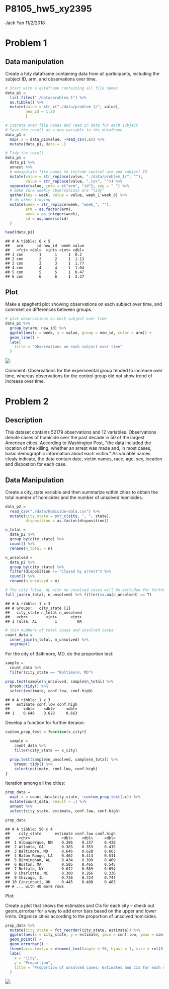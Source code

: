P8105\_hw5\_xy2395
================
Jack Yan
11/2/2018

Problem 1
=========

Data manipulation
-----------------

Create a tidy dataframe containing data from all participants, including the subject ID, arm, and observations over time.

``` r
# Start with a dataframe containing all file names
data_p1 = 
  list.files("./data/problem_1") %>% 
  as.tibble() %>% 
  mutate(value = str_c("./data/problem_1/", value),
         new_id = 1:20
         )

# Iterate over file names and read in data for each subject 
# Save the result as a new variable in the dataframe
data_p1 = 
  map(.x = data_p1$value, ~read_csv(.x)) %>%
  mutate(data_p1, data = .) 

# Tidy the result
data_p1 = 
  data_p1 %>% 
  unnest %>%  
  # manipulate file names to include control arm and subject ID
  mutate(value = str_replace(value, "./data/problem_1/", ""),
         value = str_replace(value, ".csv", "")) %>% 
  separate(value, into = c("arm", "id"), sep = "_") %>% 
  # make sure weekly observations are “tidy”
  gather(key = week, value = value, week_1:week_8) %>% 
  # do other tidying
  mutate(week = str_replace(week, "week_", ""),
         arm = as.factor(arm),
         week = as.integer(week),
         id = as.numeric(id)
  )

head(data_p1)
```

    ## # A tibble: 6 x 5
    ##   arm      id new_id  week value
    ##   <fct> <dbl>  <int> <int> <dbl>
    ## 1 con       1      1     1  0.2 
    ## 2 con       2      2     1  1.13
    ## 3 con       3      3     1  1.77
    ## 4 con       4      4     1  1.04
    ## 5 con       5      5     1  0.47
    ## 6 con       6      6     1  2.37

Plot
----

Make a spaghetti plot showing observations on each subject over time, and comment on differences between groups.

``` r
# plot observations on each subject over time
data_p1 %>% 
  group_by(arm, new_id) %>% 
  ggplot(aes(x = week, y = value, group = new_id, color = arm)) +
  geom_line() +
  labs(
    title = "Observations on each subject over time"
  )
```

![](p8105_hw5_xy2395_files/figure-markdown_github/unnamed-chunk-2-1.png)

Comment: Observations for the experimental group tended to increase over time, whereas observations for the control group did not show trend of increase over time.

Problem 2
=========

Description
-----------

This dataset contains 52179 observations and 12 variables. Observations denote cases of homicide over the past decade in 50 of the largest American cities. According to Washington Post, "the data included the location of the killing, whether an arrest was made and, in most cases, basic demographic information about each victim." As variable names clealy indicate, the data contain date, victim names, race, age, sex, location and dispostion for each case.

Data Manipulation
-----------------

Create a city\_state variable and then summarize within cities to obtain the total number of homicides and the number of unsolved homicides.

``` r
data_p2 = 
  read_csv("./data/homicide-data.csv") %>% 
  mutate(city_state = str_c(city, ", ", state),
         disposition = as.factor(disposition))

n_total = 
  data_p2 %>% 
  group_by(city_state) %>% 
  count() %>% 
  rename(n_total = n) 

n_unsolved = 
  data_p2 %>% 
  group_by(city_state) %>% 
  filter(disposition != "Closed by arrest") %>% 
  count() %>% 
  rename(n_unsolved = n) 

# The city Tulsa, AL with no unsolved cases will be excluded for further analysis
full_join(n_total, n_unsolved) %>% filter(is.na(n_unsolved) == T)
```

    ## # A tibble: 1 x 3
    ## # Groups:   city_state [1]
    ##   city_state n_total n_unsolved
    ##   <chr>        <int>      <int>
    ## 1 Tulsa, AL        1         NA

``` r
# join numbers of total cases and unsolved cases
count_data = 
  inner_join(n_total, n_unsolved) %>% 
  ungroup()
```

For the city of Baltimore, MD, do the proportion test:

``` r
sample = 
  count_data %>% 
  filter(city_state == "Baltimore, MD")

prop.test(sample$n_unsolved, sample$n_total) %>% 
  broom::tidy() %>% 
  select(estimate, conf.low, conf.high)
```

    ## # A tibble: 1 x 3
    ##   estimate conf.low conf.high
    ##      <dbl>    <dbl>     <dbl>
    ## 1    0.646    0.628     0.663

Develop a function for further iteraion:

``` r
custom_prop_test = function(x_city){
  
  sample = 
    count_data %>% 
    filter(city_state == x_city)

  prop.test(sample$n_unsolved, sample$n_total) %>% 
    broom::tidy() %>% 
    select(estimate, conf.low, conf.high)
}
```

Iteration among all the cities:

``` r
prop_data = 
  map(.x = count_data$city_state, ~custom_prop_test(.x)) %>% 
  mutate(count_data, result = .) %>% 
  unnest %>% 
  select(city_state, estimate, conf.low, conf.high)

prop_data
```

    ## # A tibble: 50 x 4
    ##    city_state      estimate conf.low conf.high
    ##    <chr>              <dbl>    <dbl>     <dbl>
    ##  1 Albuquerque, NM    0.386    0.337     0.438
    ##  2 Atlanta, GA        0.383    0.353     0.415
    ##  3 Baltimore, MD      0.646    0.628     0.663
    ##  4 Baton Rouge, LA    0.462    0.414     0.511
    ##  5 Birmingham, AL     0.434    0.399     0.469
    ##  6 Boston, MA         0.505    0.465     0.545
    ##  7 Buffalo, NY        0.612    0.569     0.654
    ##  8 Charlotte, NC      0.300    0.266     0.336
    ##  9 Chicago, IL        0.736    0.724     0.747
    ## 10 Cincinnati, OH     0.445    0.408     0.483
    ## # ... with 40 more rows

Plot:

Create a plot that shows the estimates and CIs for each city – check out geom\_errorbar for a way to add error bars based on the upper and lower limits. Organize cities according to the proportion of unsolved homicides.

``` r
prop_data %>% 
  mutate(city_state = fct_reorder(city_state, estimate)) %>% 
  ggplot(aes(x = city_state, y = estimate, ymin = conf.low, ymax = conf.high)) +
  geom_point() +
  geom_errorbar() +
  theme(axis.text.x = element_text(angle = 90, hjust = 1, size = rel(0.8))) +
  labs(
    x = "City",
    y = "Proportion",
    title = "Proportion of unsolved cases: Estimates and CIs for each city"
  )
```

![](p8105_hw5_xy2395_files/figure-markdown_github/unnamed-chunk-8-1.png)
